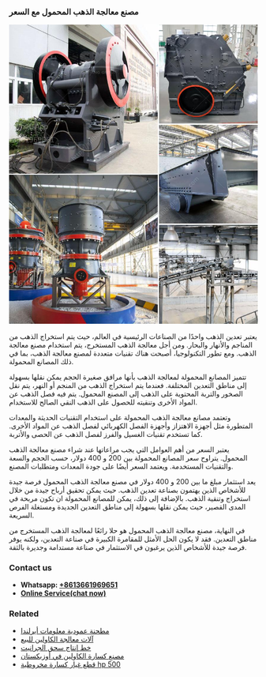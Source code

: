 <h3>مصنع معالجة الذهب المحمول مع السعر</h3><img src='1701853883.jpg' alt=''><p>يعتبر تعدين الذهب واحدًا من الصناعات الرئيسية في العالم، حيث يتم استخراج الذهب من المناجم والأنهار والبحار. ومن أجل معالجة الذهب المستخرج، يتم استخدام مصنع معالجة الذهب. ومع تطور التكنولوجيا، أصبحت هناك تقنيات متعددة لمصنع معالجة الذهب، بما في ذلك المصانع المحمولة.</p><p>تتميز المصانع المحمولة لمعالجة الذهب بأنها مرافق صغيرة الحجم يمكن نقلها بسهولة إلى مناطق التعدين المختلفة. فعندما يتم استخراج الذهب من المنجم أو النهر، يتم نقل الصخور والتربة المحتوية على الذهب إلى المصنع المحمول. يتم فيه فصل الذهب عن المواد الأخرى وتنقيته للحصول على الذهب النقي الصالح للاستخدام.</p><p>وتعتمد مصانع معالجة الذهب المحمولة على استخدام التقنيات الحديثة والمعدات المتطورة مثل أجهزة الاهتزاز وأجهزة الفصل الكهربائي لفصل الذهب عن المواد الأخرى. كما تستخدم تقنيات الغسيل والفرز لفصل الذهب عن الحصى والأتربة.</p><p>يعتبر السعر من أهم العوامل التي يجب مراعاتها عند شراء مصنع معالجة الذهب المحمول. يتراوح سعر المصانع المحمولة بين 200 و 400 دولار، حسب الحجم والسعة والتقنيات المستخدمة. ويعتمد السعر أيضًا على جودة المعدات ومتطلبات المصنع.</p><p>يعد استثمار مبلغ ما بين 200 و 400 دولار في مصنع معالجة الذهب المحمول فرصة جيدة للأشخاص الذين يهتمون بصناعة تعدين الذهب. حيث يمكن تحقيق أرباح جيدة من خلال استخراج وتنقية الذهب. بالإضافة إلى ذلك، يمكن للمصانع المحمولة ان تكون مربحة في المدى القصير، حيث يمكن نقلها بسهولة إلى مناطق التعدين الجديدة ومستغلة الفرص السريعة.</p><p>في النهاية، مصنع معالجة الذهب المحمول هو حلا رائعًا لمعالجة الذهب المستخرج من مناطق التعدين. فقد لا يكون الحل الأمثل للمقامرة الكبيرة في صناعة التعدين، ولكنه يوفر فرصة جيدة للأشخاص الذين يرغبون في الاستثمار في صناعة مستدامة وجديرة بالثقة.</p><h3>Contact us</h3><ul><li><strong>Whatsapp:&nbsp;<a href="https://wa.me/8613661969651">+8613661969651</a></strong></li><li><a href="https://swt.shibang-china.com/?git&amp;zhl&amp;مصنع معالجة الذهب المحمول مع السعر"><strong>Online Service(chat now)</strong></a></li></ul><h3>Related</h3><ul><li><a href='مطحنة عمودية معلومات أيرلندا.md'>مطحنة عمودية معلومات أيرلندا</a></li><li><a href='آلات معالجة الكاولين للبيع.md'>آلات معالجة الكاولين للبيع</a></li><li><a href='خط إنتاج سحق الجرانيت.md'>خط إنتاج سحق الجرانيت</a></li><li><a href='مصنع كسارة الكاولين في أوزبكستان.md'>مصنع كسارة الكاولين في أوزبكستان</a></li><li><a href='قطع غيار كسارة مخروطية hp 500.md'>قطع غيار كسارة مخروطية hp 500</a></li></ul>